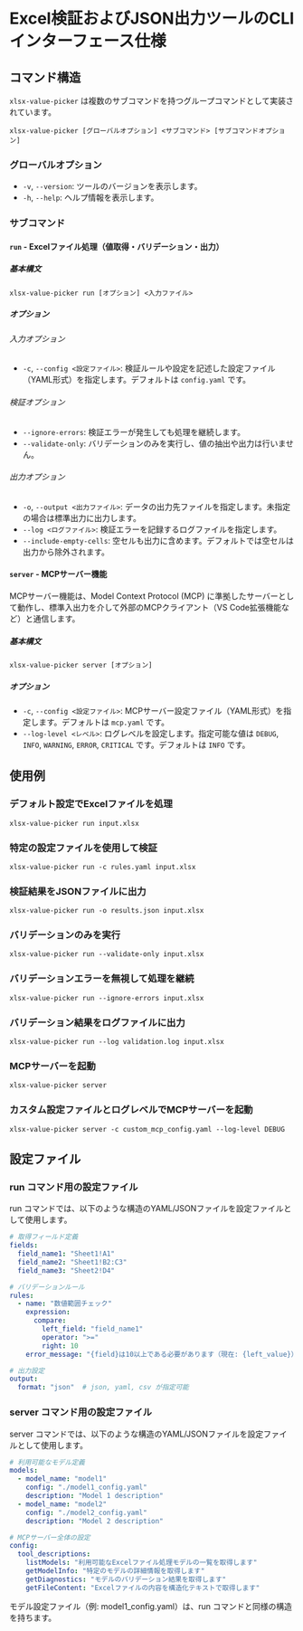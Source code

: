 # Excel検証およびJSON出力ツールのCLIインターフェース仕様

## コマンド構造

`xlsx-value-picker` は複数のサブコマンドを持つグループコマンドとして実装されています。

```
xlsx-value-picker [グローバルオプション] <サブコマンド> [サブコマンドオプション]
```

### グローバルオプション
- `-v`, `--version`: ツールのバージョンを表示します。
- `-h`, `--help`: ヘルプ情報を表示します。

### サブコマンド

#### `run` - Excelファイル処理（値取得・バリデーション・出力）

##### 基本構文
```
xlsx-value-picker run [オプション] <入力ファイル>
```

##### オプション

###### 入力オプション
- `-c`, `--config <設定ファイル>`: 検証ルールや設定を記述した設定ファイル（YAML形式）を指定します。デフォルトは `config.yaml` です。

###### 検証オプション
- `--ignore-errors`: 検証エラーが発生しても処理を継続します。
- `--validate-only`: バリデーションのみを実行し、値の抽出や出力は行いません。

###### 出力オプション
- `-o`, `--output <出力ファイル>`: データの出力先ファイルを指定します。未指定の場合は標準出力に出力します。
- `--log <ログファイル>`: 検証エラーを記録するログファイルを指定します。
- `--include-empty-cells`: 空セルも出力に含めます。デフォルトでは空セルは出力から除外されます。

#### `server` - MCPサーバー機能

MCPサーバー機能は、Model Context Protocol (MCP) に準拠したサーバーとして動作し、標準入出力を介して外部のMCPクライアント（VS Code拡張機能など）と通信します。

##### 基本構文
```
xlsx-value-picker server [オプション]
```

##### オプション
- `-c`, `--config <設定ファイル>`: MCPサーバー設定ファイル（YAML形式）を指定します。デフォルトは `mcp.yaml` です。
- `--log-level <レベル>`: ログレベルを設定します。指定可能な値は `DEBUG`, `INFO`, `WARNING`, `ERROR`, `CRITICAL` です。デフォルトは `INFO` です。

## 使用例

### デフォルト設定でExcelファイルを処理
```
xlsx-value-picker run input.xlsx
```

### 特定の設定ファイルを使用して検証
```
xlsx-value-picker run -c rules.yaml input.xlsx
```

### 検証結果をJSONファイルに出力
```
xlsx-value-picker run -o results.json input.xlsx
```

### バリデーションのみを実行
```
xlsx-value-picker run --validate-only input.xlsx
```

### バリデーションエラーを無視して処理を継続
```
xlsx-value-picker run --ignore-errors input.xlsx
```

### バリデーション結果をログファイルに出力
```
xlsx-value-picker run --log validation.log input.xlsx
```

### MCPサーバーを起動
```
xlsx-value-picker server
```

### カスタム設定ファイルとログレベルでMCPサーバーを起動
```
xlsx-value-picker server -c custom_mcp_config.yaml --log-level DEBUG
```

## 設定ファイル

### run コマンド用の設定ファイル
run コマンドでは、以下のような構造のYAML/JSONファイルを設定ファイルとして使用します。

```yaml
# 取得フィールド定義
fields:
  field_name1: "Sheet1!A1"
  field_name2: "Sheet1!B2:C3"
  field_name3: "Sheet2!D4"

# バリデーションルール
rules:
  - name: "数値範囲チェック"
    expression:
      compare:
        left_field: "field_name1"
        operator: ">="
        right: 10
    error_message: "{field}は10以上である必要があります（現在: {left_value}）"

# 出力設定
output:
  format: "json"  # json, yaml, csv が指定可能
```

### server コマンド用の設定ファイル
server コマンドでは、以下のような構造のYAML/JSONファイルを設定ファイルとして使用します。

```yaml
# 利用可能なモデル定義
models:
  - model_name: "model1"
    config: "./model1_config.yaml"
    description: "Model 1 description"
  - model_name: "model2"
    config: "./model2_config.yaml"
    description: "Model 2 description"

# MCPサーバー全体の設定
config:
  tool_descriptions:
    listModels: "利用可能なExcelファイル処理モデルの一覧を取得します"
    getModelInfo: "特定のモデルの詳細情報を取得します"
    getDiagnostics: "モデルのバリデーション結果を取得します"
    getFileContent: "Excelファイルの内容を構造化テキストで取得します"
```

モデル設定ファイル（例: model1_config.yaml）は、run コマンドと同様の構造を持ちます。
